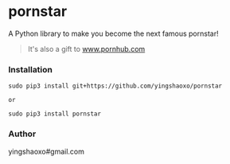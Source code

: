 # pornstar

A Python library to make you become the next famous pornstar!

> It's also a gift to www.pornhub.com

### Installation
```
sudo pip3 install git+https://github.com/yingshaoxo/pornstar

or 

sudo pip3 install pornstar
```

### Author

yingshaoxo#gmail.com
